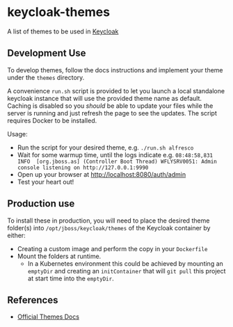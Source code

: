 # keycloak-themes

A list of themes to be used in [Keycloak](https://www.keycloak.org/)

## Development Use

To develop themes, follow the docs instructions and implement your theme under the `themes` directory.

A convenience `run.sh` script is provided to let you launch a local standalone keycloak instance that will use the provided theme name as default. Caching is disabled so you _should_ be able to update your files while the server is running and just refresh the page to see the updates. The script requires Docker to be installed.

Usage:

* Run the script for your desired theme, e.g. `./run.sh alfresco`
* Wait for some warmup time, until the logs indicate e.g. `08:48:58,831 INFO  [org.jboss.as] (Controller Boot Thread) WFLYSRV0051: Admin console listening on http://127.0.0.1:9990`
* Open up your browser at <http://localhost:8080/auth/admin>
* Test your heart out!

## Production use

To install these in production, you will need to place the desired theme folder(s) into `/opt/jboss/keycloak/themes` of the Keycloak container by either:

* Creating a custom image and perform the copy in your `Dockerfile`
* Mount the folders at runtime.
  * In a Kubernetes environment this could be achieved by mounting an `emptyDir` and creating an `initContainer` that will `git pull` this project at start time into the `emptyDir`.

## References

* [Official Themes Docs](https://www.keycloak.org/docs/latest/server_development/#_themes)

